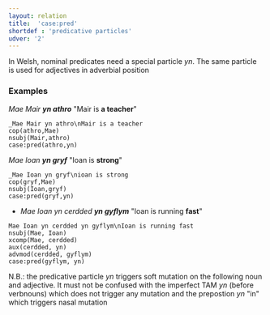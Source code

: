 ```yaml
---
layout: relation
title:  'case:pred'
shortdef : 'predicative particles'
udver: '2'
---
```


In Welsh, nominal predicates need a special particle _yn_. The same particle is used for adjectives in adverbial position

### Examples

_Mae Mair **yn athro**_ "Mair is **a teacher**"
~~~ sdparse
_Mae Mair yn athro\nMair is a teacher
cop(athro,Mae)
nsubj(Mair,athro)
case:pred(athro,yn)
~~~

_Mae Ioan **yn gryf**_ "Ioan is **strong**"
~~~ sdparse
_Mae Ioan yn gryf\nioan is strong
cop(gryf,Mae)
nsubj(Ioan,gryf)
case:pred(gryf,yn)
~~~

* _Mae Ioan yn cerdded **yn gyflym**_ "Ioan is running **fast**"

~~~ sdparse
Mae Ioan yn cerdded yn gyflym\nIoan is running fast
nsubj(Mae, Ioan)
xcomp(Mae, cerdded)
aux(cerdded, yn)
advmod(cerdded, gyflym)
case:pred(gyflym, yn)
~~~

N.B.: the predicative particle _yn_ triggers soft mutation on the following noun and adjective. It must not be confused with the imperfect TAM _yn_ (before verbnouns) which does not trigger any mutation and the prepostion _yn_ "in" which triggers nasal mutation


<!-- Interlanguage links updated St lis 3 20:58:42 CET 2021 -->
